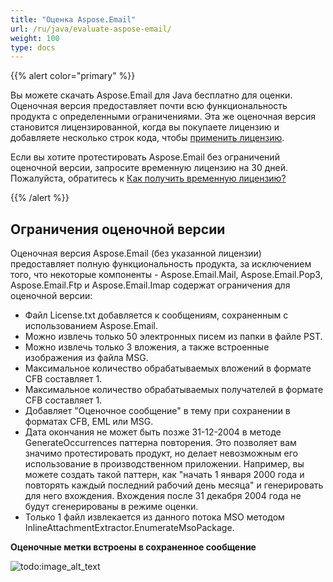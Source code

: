 ```yaml
---
title: "Оценка Aspose.Email"
url: /ru/java/evaluate-aspose-email/
weight: 100
type: docs
---
```


{{% alert color="primary" %}} 

Вы можете скачать Aspose.Email для Java бесплатно для оценки. Оценочная версия предоставляет почти всю функциональность продукта с определенными ограничениями. Эта же оценочная версия становится лицензированной, когда вы покупаете лицензию и добавляете несколько строк кода, чтобы [применить лицензию](/email/java/licensing/).

Если вы хотите протестировать Aspose.Email без ограничений оценочной версии, запросите временную лицензию на 30 дней. Пожалуйста, обратитесь к [Как получить временную лицензию?](http://www.aspose.com/corporate/purchase/temporary-license.aspx)

{{% /alert %}} 
## **Ограничения оценочной версии**
Оценочная версия Aspose.Email (без указанной лицензии) предоставляет полную функциональность продукта, за исключением того, что некоторые компоненты - Aspose.Email.Mail, Aspose.Email.Pop3, Aspose.Email.Ftp и Aspose.Email.Imap содержат ограничения для оценочной версии:

- Файл License.txt добавляется к сообщениям, сохраненным с использованием Aspose.Email.
- Можно извлечь только 50 электронных писем из папки в файле PST.
- Можно извлечь только 3 вложения, а также встроенные изображения из файла MSG.
- Максимальное количество обрабатываемых вложений в формате CFB составляет 1.
- Максимальное количество обрабатываемых получателей в формате CFB составляет 1.
- Добавляет "Оценочное сообщение" в тему при сохранении в форматах CFB, EML или MSG.
- Дата окончания не может быть позже 31-12-2004 в методе GenerateOccurrences паттерна повторения. Это позволяет вам значимо протестировать продукт, но делает невозможным его использование в производственном приложении. Например, вы можете создать такой паттерн, как "начать 1 января 2000 года и повторять каждый последний рабочий день месяца" и генерировать для него вхождения. Вхождения после 31 декабря 2004 года не будут сгенерированы в режиме оценки.
- Только 1 файл извлекается из данного потока MSO методом InlineAttachmentExtractor.EnumerateMsoPackage.

**Оценочные метки встроены в сохраненное сообщение** 

![todo:image_alt_text](evaluate-aspose-email_1.png)